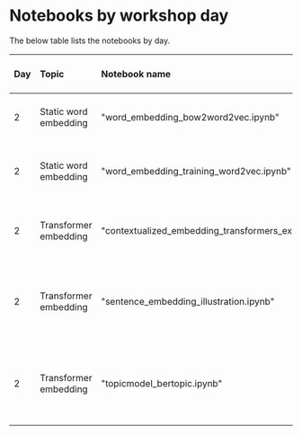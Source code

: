 # Notebooks by workshop day 

The below table lists the notebooks by day.

| Day | Topic | Notebook name | Keywords | *Google Colab* link |
|:--- |:----- |:------------- |:-------- |:-------------------:| 
| 2   | Static word embedding |"word_embedding_bow2word2vec.ipynb" | static word embedding, similarity, word2vec | <a target="_blank" href="https://colab.research.google.com/github/haukelicht/advanced_text_analysis/blob/main/notebooks/word_embedding_bow2word2vec.ipynb"><img src="https://colab.research.google.com/assets/colab-badge.svg" alt="Open In Colab"/></a> |
| 2   | Static word embedding |"word_embedding_training_word2vec.ipynb" | static word embedding, model training, word2vec | <a target="_blank" href="https://colab.research.google.com/github/haukelicht/advanced_text_analysis/blob/main/notebooks/word_embedding_training_word2vec.ipynb"><img src="https://colab.research.google.com/assets/colab-badge.svg" alt="Open In Colab"/></a> |
| 2   | Transformer embedding | "contextualized_embedding_transformers_explained.ipynb" | transformers, contextualized embedding, attention, word senses | <a target="_blank" href="https://colab.research.google.com/github/haukelicht/advanced_text_analysis/blob/main/notebooks/contextualized_embedding_transformers_explained.ipynb"><img src="https://colab.research.google.com/assets/colab-badge.svg" alt="Open In Colab"/></a> |
| 2   |  Transformer embedding | "sentence_embedding_illustration.ipynb" | sentence transformer, sentence embedding, relevance ranking, clustering | <a target="_blank" href="https://colab.research.google.com/github/haukelicht/advanced_text_analysis/blob/main/notebooks/sentence_embedding_illustration.ipynb"><img src="https://colab.research.google.com/assets/colab-badge.svg" alt="Open In Colab"/></a> |
| 2   | Transformer embedding | "topicmodel_bertopic.ipynb" | BERTopic, topic modeling, sentence embedding, clustering, inductive | <a target="_blank" href="https://colab.research.google.com/github/haukelicht/advanced_text_analysis/blob/main/notebooks/topicmodel_bertopic.ipynb"><img src="https://colab.research.google.com/assets/colab-badge.svg" alt="Open In Colab"/></a> |


